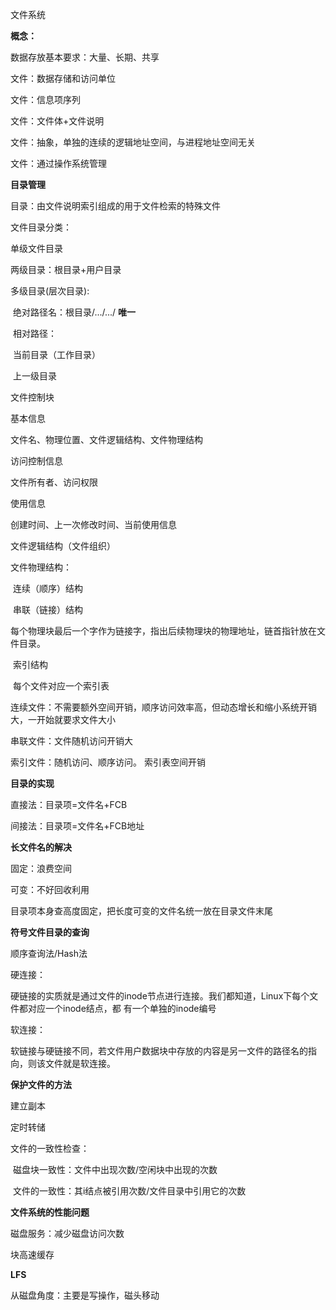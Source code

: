 文件系统

**概念：**

数据存放基本要求：大量、长期、共享

文件：数据存储和访问单位

文件：信息项序列

文件：文件体+文件说明

文件：抽象，单独的连续的逻辑地址空间，与进程地址空间无关

文件：通过操作系统管理

**目录管理**

目录：由文件说明索引组成的用于文件检索的特殊文件

文件目录分类：

单级文件目录

两级目录：根目录+用户目录

多级目录(层次目录):

​		绝对路径名：根目录/.../.../     **唯一**

​		相对路径：

​		当前目录（工作目录）

​		上一级目录

文件控制块

基本信息

文件名、物理位置、文件逻辑结构、文件物理结构

访问控制信息

文件所有者、访问权限

使用信息

创建时间、上一次修改时间、当前使用信息

文件逻辑结构（文件组织）

文件物理结构：

​	连续（顺序）结构

​	串联（链接）结构

​			每个物理块最后一个字作为链接字，指出后续物理块的物理地址，链首指针放在文件目录。

​	索引结构

​	每个文件对应一个索引表

连续文件：不需要额外空间开销，顺序访问效率高，但动态增长和缩小系统开销大，一开始就要求文件大小

串联文件：文件随机访问开销大

索引文件：随机访问、顺序访问。  索引表空间开销

**目录的实现**

直接法：目录项=文件名+FCB

间接法：目录项=文件名+FCB地址

**长文件名的解决**

固定：浪费空间

可变：不好回收利用

目录项本身查高度固定，把长度可变的文件名统一放在目录文件末尾

**符号文件目录的查询**

顺序查询法/Hash法

硬连接：

硬链接的实质就是通过文件的inode节点进行连接。我们都知道，Linux下每个文件都对应一个inode结点，都		有一个单独的inode编号

软连接：

软链接与硬链接不同，若文件用户数据块中存放的内容是另一文件的路径名的指向，则该文件就是软连接。

**保护文件的方法**

建立副本

定时转储

文件的一致性检查：

​	磁盘块一致性：文件中出现次数/空闲块中出现的次数

​	文件的一致性：其i结点被引用次数/文件目录中引用它的次数

**文件系统的性能问题**

磁盘服务：减少磁盘访问次数

块高速缓存

**LFS**

从磁盘角度：主要是写操作，磁头移动
